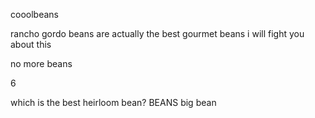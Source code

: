 cooolbeans

rancho gordo beans are actually the best gourmet beans i will fight you about this

no more beans

6

which is the best heirloom bean? 
BEANS
big bean
